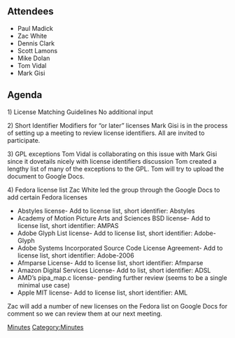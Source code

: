 ## Attendees

  - Paul Madick
  - Zac White
  - Dennis Clark
  - Scott Lamons
  - Mike Dolan
  - Tom Vidal
  - Mark Gisi

## Agenda

1\) License Matching Guidelines No additional input

2\) Short Identifier Modifiers for “or later” licenses Mark Gisi is in
the process of setting up a meeting to review license identifiers. All
are invited to participate.

3\) GPL exceptions Tom Vidal is collaborating on this issue with Mark
Gisi since it dovetails nicely with license identifiers discussion Tom
created a lengthy list of many of the exceptions to the GPL. Tom will
try to upload the document to Google Docs.

4\) Fedora license list Zac White led the group through the Google Docs
to add certain Fedora licenses

  - Abstyles license- Add to license list, short identifier: Abstyles
  - Academy of Motion Picture Arts and Sciences BSD license- Add to
    license list, short identifier: AMPAS
  - Adobe Glyph List license- Add to license list, short identifier:
    Adobe-Glyph
  - Adobe Systems Incorporated Source Code License Agreement- Add to
    license list, short identifier: Adobe-2006
  - Afmparse License- Add to license list, short identifier: Afmparse
  - Amazon Digital Services License- Add to list, short identifier: ADSL
  - AMD’s pipa\_map.c license- pending further review (seems to be a
    single minimal use case)
  - Apple MIT license- Add to license list, short identifier: AML

Zac will add a number of new licenses on the Fedora list on Google Docs
for comment so we can review them at our next meeting.

[Minutes](Category:Legal "wikilink")
[Category:Minutes](Category:Minutes "wikilink")
